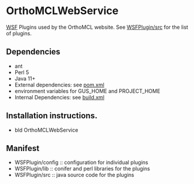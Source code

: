 # OrthoMCLWebService
[WSF](https://github.com/VEuPathDB/WSF) Plugins used by the OrthoMCL website.  See [WSFPlugin/src](WSFPlugin/src/main/java/org/orthomcl/wsfplugin) for the list of plugins.

## Dependencies

   + ant
   + Perl 5
   + Java 11+
   + External dependencies: see [pom.xml](pom.xml)
   + environment variables for GUS_HOME and PROJECT_HOME
   + Internal Dependencies: see [build.xml](build.xml)

## Installation instructions.

   + bld OrthoMCLWebService

## Manifest

   + WSFPlugin/config :: configuration for individual plugins
   + WSFPlugin/lib :: conifer and perl libraries for the plugins
   + WSFPlugin/src :: java source code for the plugins

